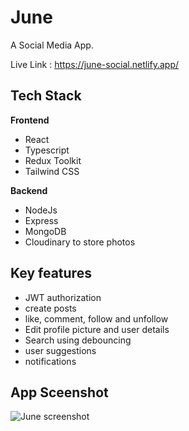 # June

A Social Media App.

Live Link : https://june-social.netlify.app/

## Tech Stack
 **Frontend**
 * React
 * Typescript
 * Redux Toolkit
 * Tailwind CSS
 
 **Backend**
 * NodeJs
 * Express
 * MongoDB
 * Cloudinary to store photos
 
 ## Key features
 
 * JWT authorization
 * create posts
 * like, comment, follow and unfollow
 * Edit profile picture and user details
 * Search using debouncing
 * user suggestions
 * notifications


## App Sceenshot
![June screenshot](https://res.cloudinary.com/june-social/image/upload/v1625822743/assests/screencapture-localhost-3000-1625822700043_g5e6nj.png)
 
 
 

